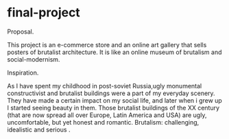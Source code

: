 # final-project
Proposal.

This project is an e-commerce store and an online art gallery that sells posters of brutalist architecture.
It is like an online museum of brutalism and social-modernism. 

Inspiration.

As I have spent my childhood in post-soviet Russia,ugly monumental constructivist and brutalist buildings were a part of my everyday scenery. They have made a certain impact on my social life, and later when i grew up I started seeing beauty in them. Those brutalist buildings of the XX century (that are now spread all over Europe, Latin America and USA) are ugly, uncomfortable, but yet honest and romantic. Brutalism: challenging, idealistic and serious .

